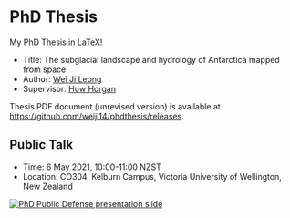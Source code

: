 # PhD Thesis

My PhD Thesis in LaTeX!

- Title: The subglacial landscape and hydrology of Antarctica mapped from space
- Author: [Wei Ji Leong](https://orcid.org/0000-0003-2354-1988)
- Supervisor: [Huw Horgan](https://orcid.org/0000-0002-4836-0078)

Thesis PDF document (unrevised version) is available at https://github.com/weiji14/phdthesis/releases.

## Public Talk

- Time: 6 May 2021, 10:00-11:00 NZST
- Location: CO304, Kelburn Campus, Victoria University of Wellington, New Zealand

[![PhD Public Defense presentation slide](https://user-images.githubusercontent.com/23487320/117368403-98f16e80-af17-11eb-82d7-f88d1532b653.png)](https://github.com/weiji14/phdthesis/releases/download/v0.5.0/phd_public_talk.odp)
